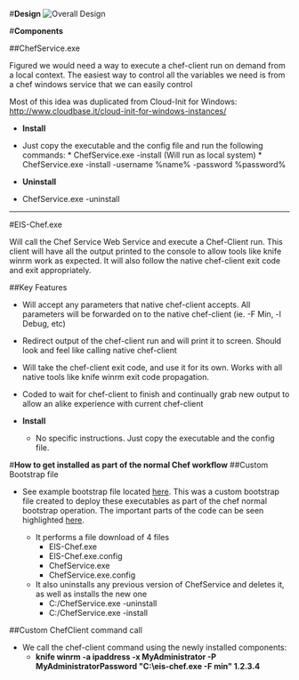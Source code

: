 #**Design**
![Overall Design](https://cloud.githubusercontent.com/assets/6966179/6873163/c54fb87a-d484-11e4-8196-211ee2ebbe22.png "Overall Design")


#**Components**

##ChefService.exe

Figured we would need a way to execute a chef-client run on demand from a local context.  The easiest way to control all the variables we need is from a chef windows service that we can easily control
  
Most of this idea was duplicated from Cloud-Init for Windows:
http://www.cloudbase.it/cloud-init-for-windows-instances/

* **Install**
 - Just copy the executable and the config file and run the following commands:
	     * ChefService.exe -install (Will run as local system)
         * ChefService.exe -install -username %name% -password %password%
* **Uninstall**
 - ChefService.exe -uninstall

---

#EIS-Chef.exe
 
Will call the Chef Service Web Service and execute a Chef-Client run.  This client will have all the output printed to the console to allow tools like knife winrm work as expected.  It will also follow the native chef-client exit code and exit appropriately.

##Key Features
 * Will accept any parameters that native chef-client accepts.  All parameters will be forwarded on to the native chef-client (ie. -F Min, -l Debug, etc)
 * Redirect output of the chef-client run and will print it to screen.  Should look and feel like calling native chef-client
 * Will take the chef-client exit code, and use it for its own.  Works with all native tools like knife winrm exit code propagation.
 * Coded to wait for chef-client to finish and continually grab new output to allow an alike experience with current chef-client

* **Install**
    * No specific instructions.  Just copy the executable and the config file.

 
#**How to get installed as part of the normal Chef workflow**
##Custom Bootstrap file
* See example bootstrap file located [here](https://github.com/ebsco/chefservice/blob/master/SampleBootstrap/SampleBootstrapTemplate.erb).  This was a custom bootstrap file created to deploy these executables as part of the chef normal bootstrap operation.  The important parts of the code can be seen highlighted [here](https://github.com/ebsco/chefservice/blob/master/SampleBootstrap/SampleBootstrapTemplate.erb#L45-L115).

	* It performs a file download of 4 files
		* EIS-Chef.exe
		* EIS-Chef.exe.config
		* ChefService.exe
		* ChefService.exe.config
	* It also uninstalls any previous version of ChefService and deletes it, as well as installs the new one
		* C:/ChefService.exe -uninstall
		* C:/ChefService.exe -install

##Custom ChefClient command call
*  We call the chef-client command using the newly installed components:
    * **knife winrm -a ipaddress -x MyAdministrator -P MyAdministratorPassword "C:\\eis-chef.exe -F min" 1.2.3.4**


